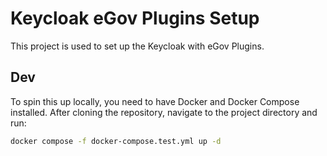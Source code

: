 # Keycloak eGov Plugins Setup

This project is used to set up the Keycloak with eGov Plugins.

## Dev

To spin this up locally, you need to have Docker and Docker Compose installed.
After cloning the repository, navigate to the project directory and run:

```bash
docker compose -f docker-compose.test.yml up -d 
```